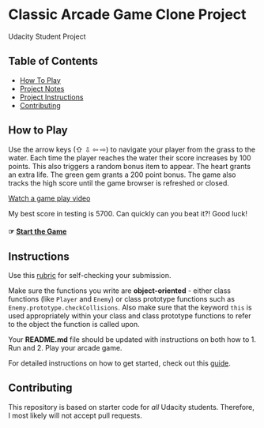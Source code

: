# Classic Arcade Game Clone Project
Udacity Student Project


## Table of Contents

- [How To Play](#how-to-play)
- [Project Notes](PROJECT_NOTES.md) 
- [Project Instructions](#instructions)
- [Contributing](#contributing)
    
## How to Play

Use the arrow keys (&#8679; &#8681; &#8678; &#8680;) to navigate your player from the grass to the water. Each time the player reaches the water their  score increases by 100 points. This also triggers a random bonus item to appear.  The heart grants an extra life. The green gem grants a 200 point bonus. The game also tracks the high score until the game browser is refreshed or closed. 

[Watch a game play video](https://cl.ly/e544934185d7)

My best score in testing is 5700. Can quickly can you beat it?! Good luck!  

#### &#9758; [Start the Game](https://brianbochicchio.github.io/udacity-classic-arcade/) 




## Instructions

Use this [rubric](https://review.udacity.com/#!/rubrics/15/view) for self-checking your submission.

Make sure the functions you write are **object-oriented** - either class functions (like `Player` and `Enemy`) or class prototype functions such as `Enemy.prototype.checkCollisions`. Also make sure that the keyword `this` is used appropriately within your class and class prototype functions to refer to the object the function is called upon.

Your **README.md** file should be updated with instructions on both how to 1. Run and 2. Play your arcade game.

For detailed instructions on how to get started, check out this [guide](https://docs.google.com/document/d/1v01aScPjSWCCWQLIpFqvg3-vXLH2e8_SZQKC8jNO0Dc/pub?embedded=true).

## Contributing

This repository is based on starter code for _all_ Udacity students. Therefore, I most likely will not accept pull requests.

